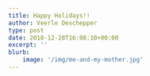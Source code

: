```yaml
---
title: Happy Holidays!!
author: Veerle Deschepper
type: post
date: 2018-12-28T16:08:10+00:00
excerpt: ''
blurb:
    image: '/img/me-and-my-mother.jpg'
---
```

<nuxt-image
        :src="`+jpg-featured:/img/me-and-my-mother.jpg`"
        width="720"
        height="405"
      />
